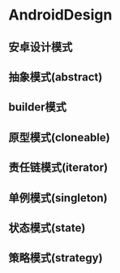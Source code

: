 # AndroidDesign
## 安卓设计模式

## 抽象模式(abstract)

## builder模式

## 原型模式(cloneable)

## 责任链模式(iterator)

## 单例模式(singleton)

## 状态模式(state)

## 策略模式(strategy)